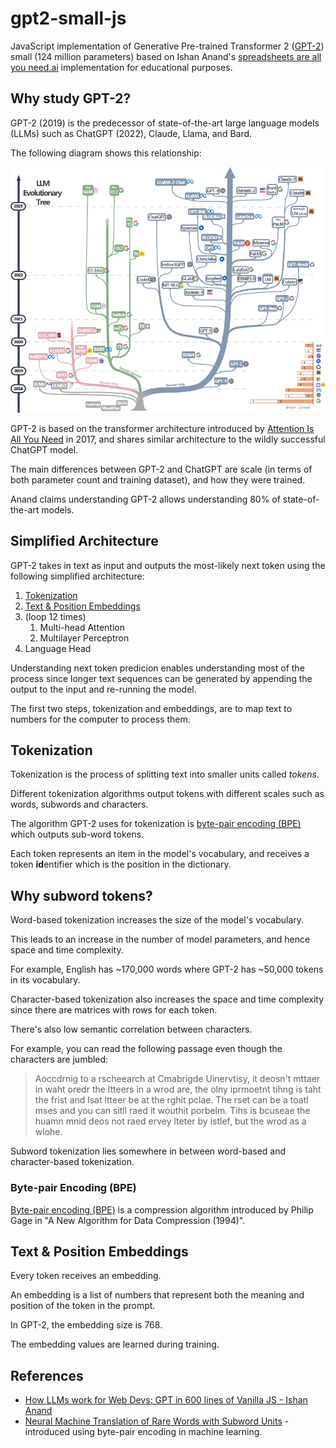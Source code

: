 # gpt2-small-js

JavaScript implementation of Generative Pre-trained Transformer 2 ([GPT-2](https://en.wikipedia.org/wiki/GPT-2)) small (124 million parameters) based on Ishan Anand's [spreadsheets are all you need.ai](https://spreadsheets-are-all-you-need.ai/gpt2/) implementation for educational purposes.

## Why study GPT-2?

GPT-2 (2019) is the predecessor of state-of-the-art large language models (LLMs) such as ChatGPT (2022), Claude, Llama, and Bard.

The following diagram shows this relationship:

[![LLM family tree](./llm-family-tree.jpg)](https://github.com/Mooler0410/LLMsPracticalGuide)

GPT-2 is based on the transformer architecture introduced by [Attention Is All You Need](https://en.wikipedia.org/wiki/Attention_Is_All_You_Need) in 2017, and shares similar architecture to the wildly successful ChatGPT model.

The main differences between GPT-2 and ChatGPT are scale (in terms of both parameter count and training dataset), and how they were trained.

Anand claims understanding GPT-2 allows understanding 80% of state-of-the-art models.

## Simplified Architecture

GPT-2 takes in text as input and outputs the most-likely next token using the following simplified architecture:

1. [Tokenization](#tokenization)
2. [Text & Position Embeddings](#token--position-embeddings)
3. (loop 12 times)
    1. Multi-head Attention
    2. Multilayer Perceptron
4. Language Head

Understanding next token predicion enables understanding most of the process since longer text sequences can be generated by appending the output to the input and re-running the model.

The first two steps, tokenization and embeddings, are to map text to numbers for the computer to process them.

## Tokenization

Tokenization is the process of splitting text into smaller units called *tokens*.

Different tokenization algorithms output tokens with different scales such as words, subwords and characters.

The algorithm GPT-2 uses for tokenization is [byte-pair encoding (BPE)](#byte-pair-encoding-bpe) which outputs sub-word tokens.

Each token represents an item in the model's vocabulary, and receives a token **id**entifier which is the position in the dictionary.

## Why subword tokens?

Word-based tokenization increases the size of the model's vocabulary.

This leads to an increase in the number of model parameters, and hence space and time complexity.

For example, English has ~170,000 words where GPT-2 has ~50,000 tokens in its vocabulary.

Character-based tokenization also increases the space and time complexity since there are matrices with rows for each token.

There's also low semantic correlation between characters.

For example, you can read the following passage even though the characters are jumbled:

> Aoccdrnig to a rscheearch at Cmabrigde Uinervtisy, it deosn't mttaer in waht oredr the ltteers in a wrod are, the olny iprmoetnt tihng is taht the frist and lsat ltteer be at the rghit pclae.
The rset can be a toatl mses and you can sitll raed it wouthit porbelm.
Tihs is bcuseae the huamn mnid deos not raed ervey lteter by istlef, but the wrod as a wlohe.

Subword tokenization lies somewhere in between word-based and character-based tokenization.

### Byte-pair Encoding (BPE)

[Byte-pair encoding (BPE)](https://en.wikipedia.org/wiki/Byte-pair_encoding) is a compression algorithm introduced by Philip Gage in "A New Algorithm for Data Compression (1994)".

## Text & Position Embeddings

Every token receives an embedding.

An embedding is a list of numbers that represent both the meaning and position of the token in the prompt.

In GPT-2, the embedding size is 768.

The embedding values are learned during training.

## References

* [How LLMs work for Web Devs: GPT in 600 lines of Vanilla JS - Ishan Anand](https://www.youtube.com/watch?v=ZuiJjkbX0Og)
* [Neural Machine Translation of Rare Words with Subword Units](https://arxiv.org/abs/1508.07909) - introduced using byte-pair encoding in machine learning.

